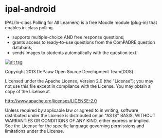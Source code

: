 ipal-android
============

IPAL(In-class Polling for All Learners) is a free Moodle module (plug-in) that enables in-class polling.
- supports multiple-choice AND free response questions;
- grants access to ready-to-use questions from the ComPADRE question databank;
- sends images to students automatically with the question text.

[![alt tag](https://developer.android.com/images/brand/en_generic_rgb_wo_60.png)](https://play.google.com/store/apps/details?id=com.ipalandroid)


Copyright 2013 DePauw Open Source Development Team(DOS)

Licensed under the Apache License, Version 2.0 (the "License");
you may not use this file except in compliance with the License.
You may obtain a copy of the License at

   http://www.apache.org/licenses/LICENSE-2.0

Unless required by applicable law or agreed to in writing, software
distributed under the License is distributed on an "AS IS" BASIS,
WITHOUT WARRANTIES OR CONDITIONS OF ANY KIND, either express or implied.
See the License for the specific language governing permissions and
limitations under the License.
